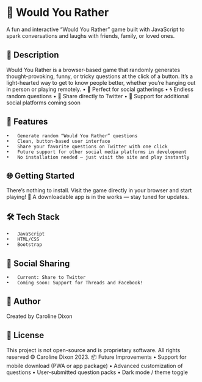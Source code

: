 
# 🎲 Would You Rather

A fun and interactive “Would You Rather” game built with JavaScript to spark conversations and laughs with friends, family, or loved ones.

## 📝 Description
Would You Rather is a browser-based game that randomly generates thought-provoking, funny, or tricky questions at the click of a button. It’s a light-hearted way to get to know people better, whether you’re hanging out in person or playing remotely.
	•	👥 Perfect for social gatherings
	•	🌀 Endless random questions
	•	📱 Share directly to Twitter
	•	🚀 Support for additional social platforms coming soon
## 🎯 Features
	•	Generate random “Would You Rather” questions
	•	Clean, button-based user interface
	•	Share your favorite questions on Twitter with one click
	•	Future support for other social media platforms in development
	•	No installation needed — just visit the site and play instantly
 
## 🌐 Getting Started
There’s nothing to install. Visit the game directly in your browser and start playing!
		🧪 A downloadable app is in the works — stay tuned for updates.
## 🛠 Tech Stack
	•	JavaScript
	•	HTML/CSS
	•	Bootstrap

## 📢 Social Sharing
	•	Current: Share to Twitter
	•	Coming soon: Support for Threads and Facebook!
## 👤 Author
Created by Caroline Dixon

## 📄 License
This project is not open-source and is proprietary software.
All rights reserved © Caroline Dixon 2023.
📦 Future Improvements
	•	Support for mobile download (PWA or app package)
	•	Advanced customization of questions
	•	User-submitted question packs
	•	Dark mode / theme toggle
